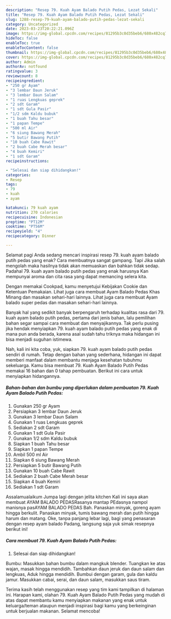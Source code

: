 ```yaml
---
description: "Resep 79. Kuah Ayam Balado Putih Pedas, Lezat Sekali"
title: "Resep 79. Kuah Ayam Balado Putih Pedas, Lezat Sekali"
slug: 1288-resep-79-kuah-ayam-balado-putih-pedas-lezat-sekali
category: Uncategorized
date: 2023-03-23T20:22:21.096Z
image: https://img-global.cpcdn.com/recipes/81295b3c0d35beb6/680x482cq70/79-kuah-ayam-balado-putih-pedas-foto-resep-utama.jpg
hideToc: false
enableToc: true
enableTocContent: false
thumbnail: https://img-global.cpcdn.com/recipes/81295b3c0d35beb6/680x482cq70/79-kuah-ayam-balado-putih-pedas-foto-resep-utama.jpg
cover: https://img-global.cpcdn.com/recipes/81295b3c0d35beb6/680x482cq70/79-kuah-ayam-balado-putih-pedas-foto-resep-utama.jpg
author: Admin
authorAv: notfound
ratingvalue: 3
reviewcount: 8
recipeingredient:
- "250 gr Ayam"
- "3 lembar Daun Jeruk"
- "3 lembar Daun Salam"
- "1 ruas Lengkuas geprek"
- "2 sdt Garam"
- "1 sdt Gula Pasir"
- "1/2 sdm Kaldu bubuk"
- "1 buah Tahu besar"
- "1 papan Tempe"
- "500 ml Air"
- "6 siung Bawang Merah"
- "5 butir Bawang Putih"
- "10 buah Cabe Rawit"
- "2 buah Cabe Merah besar"
- "4 buah Kemiri"
- "1 sdt Garam"
recipeinstructions:

- "Selesai dan siap dihidangkan!"
categories:
- Resep
tags:
- 79
- kuah
- ayam

katakunci: 79 kuah ayam 
nutrition: 270 calories
recipecuisine: Indonesian
preptime: "PT12M"
cooktime: "PT56M"
recipeyield: "4"
recipecategory: Dinner

---
```



Selamat pagi Anda sedang mencari inspirasi resep 79. kuah ayam balado putih pedas yang enak? Cara membuatnya sangat gampang. Tapi Jika salah mengolah maka hasilnya tidak akan memuaskan dan bahkan tidak sedap. Padahal 79. kuah ayam balado putih pedas yang enak harusnya Kan mempunyai aroma dan cita rasa yang dapat memancing selera kita.


Dengan memakai Cookpad, kamu menyetujui Kebijakan Cookie dan Ketentuan Pemakaian. Lihat juga cara membuat Ayam Balado Pedas Khas Minang dan masakan sehari-hari lainnya. Lihat juga cara membuat Ayam balado super pedas dan masakan sehari-hari lainnya.

Banyak hal yang sedikit banyak berpengaruh terhadap kualitas rasa dari 79. kuah ayam balado putih pedas, pertama dari jenis bahan, lalu pemilihan bahan segar sampai cara membuat dan menyajikannya. Tak perlu pusing jika hendak menyiapkan 79. kuah ayam balado putih pedas yang enak di mana pun anda berada, karena asal sudah tahu triknya maka hidangan ini bisa menjadi suguhan istimewa.


Nah, kali ini kita coba, yuk, siapkan 79. kuah ayam balado putih pedas sendiri di rumah. Tetap dengan bahan yang sederhana, hidangan ini dapat memberi manfaat dalam membantu menjaga kesehatan tubuhmu sekeluarga. Kamu bisa membuat 79. Kuah Ayam Balado Putih Pedas memakai 16 bahan dan 0 tahap pembuatan. Berikut ini cara untuk menyiapkan hidangannya.

<!--inarticleads1-->

##### Bahan-bahan dan bumbu yang diperlukan dalam pembuatan 79. Kuah Ayam Balado Putih Pedas:

1. Gunakan 250 gr Ayam
1. Persiapkan 3 lembar Daun Jeruk
1. Gunakan 3 lembar Daun Salam
1. Gunakan 1 ruas Lengkuas geprek
1. Sediakan 2 sdt Garam
1. Gunakan 1 sdt Gula Pasir
1. Gunakan 1/2 sdm Kaldu bubuk
1. Siapkan 1 buah Tahu besar
1. Siapkan 1 papan Tempe
1. Ambil 500 ml Air
1. Siapkan 6 siung Bawang Merah
1. Persiapkan 5 butir Bawang Putih
1. Gunakan 10 buah Cabe Rawit
1. Sediakan 2 buah Cabe Merah besar
1. Siapkan 4 buah Kemiri
1. Sediakan 1 sdt Garam


Assalamualaikum Jumpa lagi dengan jelita kitchen Kali ini saya akan membuat AYAM BALADO PEDASRasanya mantap PEdasnya nampol manisnya pasAYAM BALADO PEDAS Bah. Panaskan minyak, goreng ayam hingga berkulit. Panaskan minyak, tumis bawang merah dan putih hingga harum dan matang. Oke, tanpa panjang lebar lagi, bagi yang penasaran dengan resep ayam balado Padang, langsung saja yuk simak resepnya berikut ini! 

<!--inarticleads2-->

##### Cara membuat 79. Kuah Ayam Balado Putih Pedas:


1. Selesai dan siap dihidangkan!

Bumbu: Masukkan bahan bumbu dalam mangkuk blender. Tuangkan ke atas wajan, masak hingga mendidih. Tambahkan daun jeruk dan daun salam dan lengkuas, Aduk hingga mendidih. Bumbui dengan garam, gula dan kaldu jamur. Masukkan cabai, serai, dan daun salam, masukkan saus tiram. 

Terima kasih telah menggunakan resep yang tim kami tampilkan di halaman ini. Harapan kami, olahan 79. Kuah Ayam Balado Putih Pedas yang mudah di atas dapat membantu kamu menyiapkan makanan yang enak untuk keluarga/teman ataupun menjadi inspirasi bagi kamu yang berkeinginan untuk berjualan makanan. Selamat mencoba!
